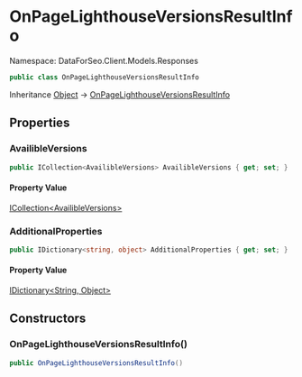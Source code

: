 # OnPageLighthouseVersionsResultInfo

Namespace: DataForSeo.Client.Models.Responses

```csharp
public class OnPageLighthouseVersionsResultInfo
```

Inheritance [Object](https://docs.microsoft.com/en-us/dotnet/api/system.object) → [OnPageLighthouseVersionsResultInfo](./dataforseo.client.models.responses.onpagelighthouseversionsresultinfo.md)

## Properties

### **AvailibleVersions**

```csharp
public ICollection<AvailibleVersions> AvailibleVersions { get; set; }
```

#### Property Value

[ICollection&lt;AvailibleVersions&gt;](https://docs.microsoft.com/en-us/dotnet/api/system.collections.generic.icollection-1)<br>

### **AdditionalProperties**

```csharp
public IDictionary<string, object> AdditionalProperties { get; set; }
```

#### Property Value

[IDictionary&lt;String, Object&gt;](https://docs.microsoft.com/en-us/dotnet/api/system.collections.generic.idictionary-2)<br>

## Constructors

### **OnPageLighthouseVersionsResultInfo()**

```csharp
public OnPageLighthouseVersionsResultInfo()
```
